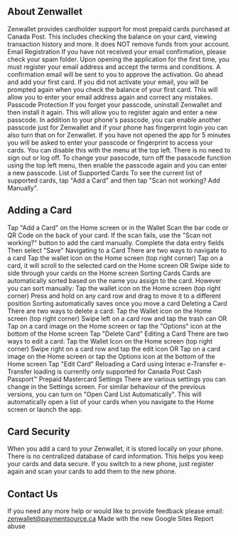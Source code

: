 ## About Zenwallet
Zenwallet provides cardholder support for most prepaid cards purchased at Canada Post. This includes checking the balance on your card, viewing transaction history and more. It does NOT remove funds from your account.
Email Registration
If you have not received your email confirmation, please check your spam folder.
Upon opening the application for the first time, you must register your email address and accept the terms and conditions. A confirmation email will be sent to you to approve the activation. 
Go ahead and add your first card. If you did not activate your email, you will be prompted again when you check the balance of your first card. This will allow you to enter your email address again and correct any mistakes.
Passcode Protection
If you forget your passcode, uninstall Zenwallet and then install it again. This will allow you to register again and enter a new passcode.
In addition to your phone's passcode, you can enable another passcode just for Zenwallet and if your phone has fingerprint login you can also turn that on for Zenwallet. If you have not opened the app for 5 minutes you will be asked to enter your passcode or fingerprint to access your cards. You can disable this with the menu at the top left. There is no need to sign out or log off. 
To change your passcode, turn off the passcode function using the top left menu, then enable the passcode again and you can enter a new passcode.
List of Supported Cards
To see the current list of supported cards, tap "Add a Card" and then tap "Scan not working? Add Manually".
## Adding a Card
Tap "Add a Card" on the Home screen or in the Wallet
Scan the bar code or QR Code on the back of your card. If the scan fails, use the "Scan not working?" button to add the card manually.
Complete the data entry fields
Then select "Save"
Navigating to a Card
There are two ways to navigate to a card
Tap the wallet icon on the Home screen (top right corner)
Tap on a card, it will scroll to the selected card on the Home screen
OR
Swipe side to side through your cards on the Home screen
Sorting Cards
Cards are automatically sorted based on the name you assign to the card. However you can sort manually:
Tap the wallet icon on the Home screen (top right corner)
Press and hold on any card row and drag to move it to a different position
Sorting automatically saves once you move a card
Deleting a Card
There are two ways to delete a card:
Tap the Wallet icon on the Home screen (top right corner)
Swipe left on a card row and tap the trash can
OR
Tap on a card image on the Home screen or tap the "Options" icon at the bottom of the Home screen
Tap "Delete Card"
Editing a Card
There are two ways to edit a card:
Tap the Wallet Icon on the Home screen (top right corner)
Swipe right on a card row and tap the edit icon
OR
Tap on a card image on the Home screen or tap the Options icon at the bottom of the Home screen
Tap "Edit Card"
Reloading a Card using Interac e-Transfer
e-Transfer loading is currently only supported for Canada Post Cash Passport™ Prepaid Mastercard
Settings
There are various settings you can change in the Settings screen.
For similar behaviour of the previous versions, you can turn on "Open Card List Automatically". This will automatically open a list of your cards when you navigate to the Home screen or launch the app.
## Card Security
When you add a card to your Zenwallet, it is stored locally on your phone. There is no centralized database of card information.  This helps you keep your cards and data secure.  If you switch to a new phone, just register again and scan your cards to add them to the new phone.
## Contact Us
If you need any more help or would like to provide feedback please email: zenwallet@paymentsource.ca
Made with the new Google Sites	Report abuse

